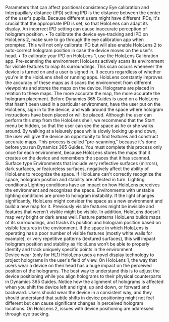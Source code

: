 

Parameters that can affect positional consistency
Eye calibration and Interpupillary distance (IPD) setting
IPD is the distance between the center of the user's pupils. Because different users might have different IPDs, it's crucial that the appropriate IPD is set, so that HoloLens can adapt its display. An incorrect IPD setting can cause inaccurate perception of hologram position. 
•	To calibrate the device eye-tracking and IPD on HoloLens 2, make sure to go through the eye calibration app when prompted. This will not only calibrate IPD but will also enable HoloLens 2 to auto-correct hologram position in case the device moves on the user's head.
•	To calibrate your IPD on HoloLens 1, use the HoloLens Calibration app.
Pre-scanning the environment
HoloLens actively scans its environment for visible features to map its surroundings. This scan occurs whenever the device is turned on and a user is signed in. It occurs regardless of whether you're in the HoloLens shell or running apps. HoloLens constantly improves the accuracy of these maps as it scans the environment from different viewpoints and stores the maps on the device. Holograms are placed in relation to these maps. The more accurate the map, the more accurate the hologram placement.
Before Dynamics 365 Guides is used on a HoloLens that hasn't been used in a particular environment, have the user put on the HoloLens, sign in to the device, and walk around the space where hologram instructions have been placed or will be placed. Although the user can perform this step from the HoloLens shell, we recommend that the Start menu be hidden, so that the user can see the space as he or she walks around. By walking at a leisurely pace while slowly looking up and down, the user will give the device an opportunity to find features and construct accurate maps. This process is called "pre-scanning," because it's done before you run Dynamics 365 Guides. You must complete this process only once for each environment, because HoloLens stores the maps that it creates on the device and remembers the spaces that it has scanned.
Surface type
Environments that include very reflective surfaces (mirrors), dark surfaces, or featureless surfaces, negatively affect the ability of HoloLens to recognize the space. If HoloLens can't correctly recognize the space, hologram position and stability are affected in turn.
Lighting conditions
Lighting conditions have an impact on how HoloLens perceives the environment and recognizes the space. Environments with unstable lighting conditions are prone to hologram instability. If the light changes significantly, HoloLens might consider the space as a new environment and build a new map for it. Previously visible features might be invisible and features that weren’t visible might be visible. In addition, HoloLens doesn’t map very bright or dark areas well. 
Feature patterns
HoloLens builds maps of its surroundings, and tracks its position and hologram position based on visible features in the environment. If the space in which HoloLens is operating has a poor number of visible features (mostly white walls for example), or very repetitive patterns (textured surfaces), this will impact hologram position and stability as HoloLens won’t be able to properly identify and track uniquely specific points in the environment.  
Device wear (only for HL1)
HoloLens uses a novel display technology to project holograms in the user's field of view. On HoloLens 1, the way that users wear a device on their head has a huge impact on the perceived position of the holograms. The best way to understand this is to adjust the device positioning while you align holograms to their physical counterparts in Dynamics 365 Guides. Notice how the alignment of holograms is affected when you shift the device left and right, up and down, or forward and backward. Users should wear the device in a consistent way, and they should understand that subtle shifts in device positioning might not feel different but can cause significant changes in perceived hologram locations. On HoloLens 2, issues with device positioning are addressed through eye tracking.

